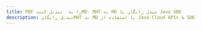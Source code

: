 ---title: PDF را به  تبدیل کنیدMD، MHT به MD مبدل رایگان یا Java SDKdescription: تبدیل رایگانMHT به MD با استفاده از Java Cloud APIs & SDK همچنین اسناد PDF را در Cloud ایجاد، ویرایش و رندر کنید.---